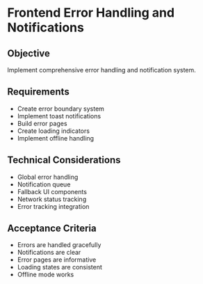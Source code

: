 # Frontend Error Handling and Notifications

## Objective
Implement comprehensive error handling and notification system.

## Requirements
- Create error boundary system
- Implement toast notifications
- Build error pages
- Create loading indicators
- Implement offline handling

## Technical Considerations
- Global error handling
- Notification queue
- Fallback UI components
- Network status tracking
- Error tracking integration

## Acceptance Criteria
- Errors are handled gracefully
- Notifications are clear
- Error pages are informative
- Loading states are consistent
- Offline mode works
